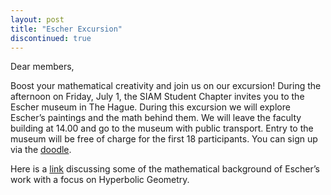```yaml
---
layout: post
title: "Escher Excursion"
discontinued: true
---
```


Dear members,

Boost your mathematical creativity and join us on our excursion! 
During the afternoon on Friday, July 1, the SIAM Student Chapter invites you to the Escher museum in The Hague.
During this excursion we will explore Escher’s paintings and the math behind them. We will leave the faculty building at 14.00 and 
go to the museum with public transport. Entry to the museum will be free of charge for the first 18 participants. 
You can sign up via the [doodle].

Here is a [link] discussing some of the mathematical background of Escher’s work with a focus on Hyperbolic Geometry.

[doodle]: http://doodle.com/poll/826c578qbz8euh8k
[link]: http://www.math.cornell.edu/~mec/Winter2009/Mihai/
